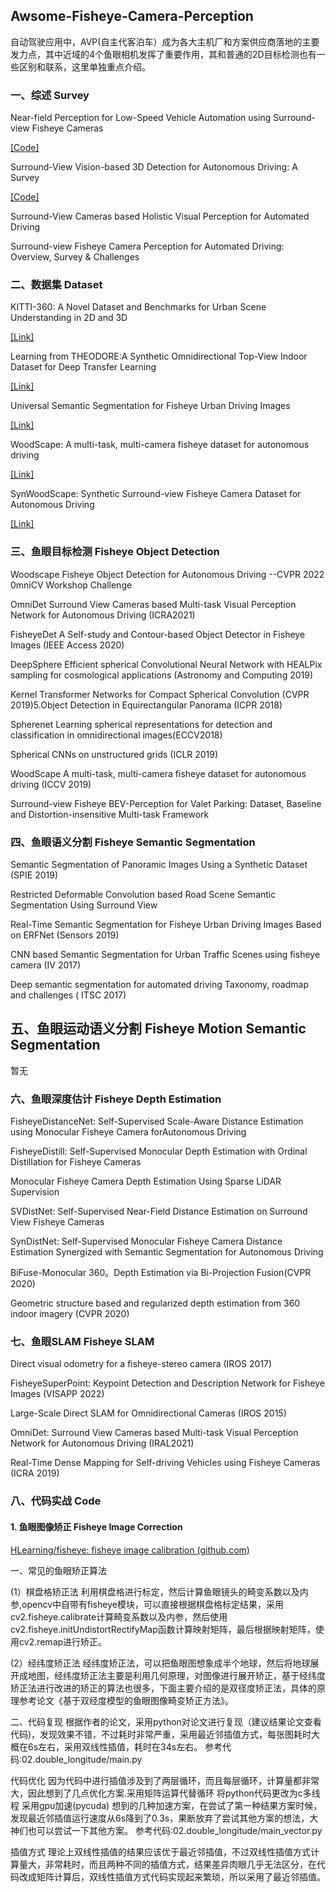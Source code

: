 ## Awsome-Fisheye-Camera-Perception

自动驾驶应用中，AVP(自主代客泊车）成为各大主机厂和方案供应商落地的主要发力点，其中近域的4个鱼眼相机发挥了重要作用，其和普通的2D目标检测也有一些区别和联系，这里单独重点介绍。



### 一、综述 Survey

Near-field Perception for Low-Speed Vehicle Automation using Surround-view Fisheye Cameras

[[Code]](https://youtu.be/ae8bCOF77uY)

Surround-View Vision-based 3D Detection for Autonomous Driving: A Survey

[[Code]](https://github.com/ApoorvRoboticist/VisionBEVDetectionSurvey)

Surround-View Cameras based Holistic Visual Perception for Automated Driving

Surround-view Fisheye Camera Perception for Automated Driving: Overview, Survey & Challenges

### 二、数据集 Dataset

KITTI-360: A Novel Dataset and Benchmarks for Urban Scene Understanding in 2D and 3D

[[Link]](https://www.cvlibs.net/datasets/kitti-360)

Learning from THEODORE:A Synthetic Omnidirectional Top-View Indoor Dataset for Deep Transfer Learning

[[Link]](https://www.tu-chemnitz.de/etit/dst/forschung/comp_vision/datasets/theodore/)

Universal Semantic Segmentation for Fisheye Urban Driving Images

[[Link]](https://github.com/Yaozhuwa/FisheyeSeg)

WoodScape: A multi-task, multi-camera fisheye dataset for autonomous driving

[[Link]](https://github.com/valeoai/WoodScape)

SynWoodScape: Synthetic Surround-view Fisheye Camera Dataset for Autonomous Driving

[[Link]](https://woodscape.valeo.com/)

### 三、鱼眼目标检测 Fisheye Object Detection

Woodscape Fisheye Object Detection for Autonomous Driving --CVPR 2022 0mniCV Workshop Challenge

OmniDet Surround View Cameras based Multi-task Visual Perception Network for Autonomous Driving (ICRA2021)

FisheyeDet A Self-study and Contour-based Object Detector in Fisheye Images (IEEE Access 2020)

DeepSphere Efficient spherical Convolutional Neural Network with HEALPix sampling for cosmological applications (Astronomy and Computing 2019)

Kernel Transformer Networks for Compact Spherical Convolution (CVPR 2019)5.Object Detection in Equirectangular Panorama (ICPR 2018)

Spherenet Learning spherical representations for detection and classification in omnidirectional images(ECCV2018)

Spherical CNNs on unstructured grids (ICLR 2019)

WoodScape A multi-task, multi-camera fisheye dataset for autonomous driving (ICCV 2019)

Surround-view Fisheye BEV-Perception for Valet Parking: Dataset, Baseline and Distortion-insensitive Multi-task Framework

### 四、鱼眼语义分割 Fisheye Semantic Segmentation

Semantic Segmentation of Panoramic Images Using a Synthetic Dataset (SPIE 2019)

Restricted Deformable Convolution based Road Scene Semantic Segmentation Using Surround View

Real-Time Semantic Segmentation for Fisheye Urban Driving Images Based on ERFNet (Sensors 2019)

CNN based Semantic Segmentation for Urban Traffic Scenes using fisheye camera (IV 2017)

Deep semantic segmentation for automated driving Taxonomy, roadmap and challenges ( ITSC 2017)

## 五、鱼眼运动语义分割 Fisheye Motion Semantic Segmentation

暂无

### 六、鱼眼深度估计 Fisheye Depth Estimation

FisheyeDistanceNet: Self-Supervised Scale-Aware Distance Estimation using Monocular Fisheye Camera forAutonomous Driving

FisheyeDistill: Self-Supervised Monocular Depth Estimation with Ordinal Distillation for Fisheye Cameras

Monocular Fisheye Camera Depth Estimation Using Sparse LiDAR Supervision

SVDistNet: Self-Supervised Near-Field Distance Estimation on Surround View Fisheye Cameras

SynDistNet: Self-Supervised Monocular Fisheye Camera Distance Estimation Synergized with Semantic Segmentation for Autonomous Driving

BiFuse-Monocular 360。Depth Estimation via Bi-Projection Fusion(CVPR 2020)

Geometric structure based and regularized depth estimation from 360 indoor imagery (CVPR 2020)

### 七、鱼眼SLAM Fisheye SLAM

Direct visual odometry for a fisheye-stereo camera (IROS 2017)

FisheyeSuperPoint: Keypoint Detection and Description Network for Fisheye Images (VISAPP 2022)

Large-Scale Direct SLAM for Omnidirectional Cameras (IROS 2015)

OmniDet: Surround View Cameras based Multi-task Visual Perception Network for Autonomous Driving (IRAL2021)

Real-Time Dense Mapping for Self-driving Vehicles using Fisheye Cameras (ICRA 2019)

### 八、代码实战 Code

#### 1. 鱼眼图像矫正 Fisheye Image Correction

[HLearning/fisheye: fisheye image calibration (github.com)](https://github.com/HLearning/fisheye)

一、常见的鱼眼矫正算法

(1）棋盘格矫正法
利用棋盘格进行标定，然后计算鱼眼镜头的畸变系数以及内参,opencv中自带有fisheye模块，可以直接根据棋盘格标定结果，采用cv2.fisheye.calibrate计算畸变系数以及内参，然后使用cv2.fisheye.initUndistortRectifyMap函数计算映射矩阵，最后根据映射矩阵，使用cv2.remap进行矫正。

(2）经纬度矫正法
经纬度矫正法，可以把鱼眼图想象成半个地球，然后将地球展开成地图，经纬度矫正法主要是利用几何原理，对图像进行展开矫正，基于经纬度矫正法进行改进的矫正的算法也很多，下面主要介绍的是双径度矫正法，具体的原理参考论文《基于双经度模型的鱼眼图像畸变矫正方法》。

二、代码复现
根据作者的论文，采用python对论文进行复现（建议结果论文查看代码)，发现效果不错，不过耗时非常严重，采用最近邻插值方式，每张图耗时大概在6s左右，采用双线性插值，耗时在34s左右。
参考代码:02.double_longitude/main.py

代码优化
因为代码中进行插值涉及到了两层循环，而且每层循环，计算量都非常大，因此想到了几点优化方案.采用矩阵运算代替循环
将python代码更改为c多线程
采用gpu加速(pycuda)
想到的几种加速方案，在尝试了第一种结果方案时候，发现最近邻插值运行速度从6s降到了0.3s，果断放弃了尝试其他方案的想法，大神们也可以尝试一下其他方案。
参考代码:02.double_longitude/main_vector.py

插值方式
理论上双线性插值的结果应该优于最近邻插值，不过双线性插值方式计算量大，非常耗时，而且两种不同的插值方式，结果差异肉眼几乎无法区分，在代码改成矩阵计算后，双线性插值方式代码实现起来繁琐，所以采用了最近邻插值。